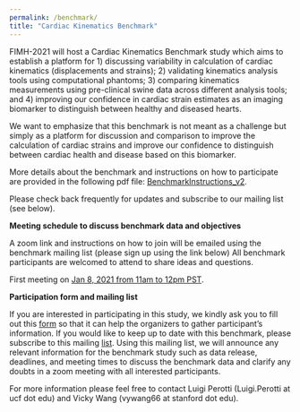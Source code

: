 ```yaml
---
permalink: /benchmark/
title: "Cardiac Kinematics Benchmark"
---
```


FIMH-2021 will host a Cardiac Kinematics Benchmark study which aims to establish a platform for 1) discussing variability in calculation of cardiac kinematics (displacements and strains); 2) validating kinematics analysis tools using computational phantoms; 3) comparing kinematics measurements using pre-clinical swine data across different analysis tools; and 4) improving our confidence in cardiac strain estimates as an imaging biomarker to distinguish between healthy and diseased hearts. 

We want to emphasize that this benchmark is not meant as a challenge but simply as a platform for discussion and comparison to improve the calculation of cardiac strains and improve our confidence to distinguish between cardiac health and disease based on this biomarker.

More details about the benchmark and instructions on how to participate are provided in the following pdf file:
<a href="../../assets/FIMH2021_Benchmark_v2.pdf" download="FIMH2021_Benchmark_v2">BenchmarkInstructions_v2</a>. 

Please check back frequently for updates and subscribe to our mailing list (see below).

**Meeting schedule to discuss benchmark data and objectives**

A zoom link and instructions on how to join will be emailed using the benchmark mailing list (please sign up using the link below) All benchmark participants are welcomed to attend to share ideas and questions.

First meeting on <ins>Jan 8, 2021 from 11am to 12pm PST</ins>.



**Participation form and mailing list**

If you are interested in participating in this study, we kindly ask you to fill out this [form](https://forms.gle/3BbhNuiwRfALV4xy6) so that it can help the organizers to gather participant’s information. If you would like to keep up to date with this benchmark, please subscribe to this mailing [list](https://mailman.stanford.edu/mailman/listinfo/fimh-kinematics-benchmark-2021). Using this mailing list, we will announce any relevant information for the benchmark study such as data release, deadlines, and meeting times to discuss the benchmark data and clarify any doubts in a zoom meeting with all interested participants. 


For more information please feel free to contact Luigi Perotti (Luigi.Perotti at ucf dot edu) and Vicky Wang (vywang66 at stanford dot edu).

<!--- We hope that this benchmark study will provide:
1. Insights on the variability of cardiac strain values reported in the literature for healthy volunteers and patients with cardiomyopathies.
2. A platform to discuss different approaches and highlight their advantages with respect to one another. -->

<!--- **Motivation** 
Cardiac strains can be used as an imaging biomarker to characterize cardiac function in health and disease. However, a large range of cardiac strains is 
reported in the literature, even for healthy volunteers. Several factors could contribute to this large spread, among which the processing methods
adopted to compute cardiac strains from acquired displacements and, if available, microstructural data play an important role. As acquired displacement imaging data are inherently noisy, different processing methods may amplify or reduce the experimental error as well as introduce a bias in the computed strains. 
In order to improve our confidence in using cardiac strains as biomarkers for cardiac function and dysfunction and compare strains reported in different studies, 
it is necessary to evaluate the variability introduced by different processing methods. To this end, the goal of this benchmark study is to characterize cardiac strains variation due to different processing methods and pipelines. -->


<!--- **Benchmark Approach**
To achieve this goal, we propose to analyze three sets of cine DENSE (Displacement Encoding with Stimulated Echoes) data, from which cardiac strains are computed and compared across participants. Cine-DENSE MRI encodes myocardial tissue displacement as the phase of the MR signal at the voxel level, thus it could potentially be the optimal displacement imaging method. -->

<!--- **Input data**
We will use three datasets: 
1. Synthetic cine DENSE images generated from a computational cylindrical phantom in which displacements are analytically defined and exact analytical strains are also known.
2. Midventricular cine DENSE images and cDTI (cardiac diffusion tensor imaging) data for N=2 healthy swine subjects.
3. Midventricular cine DENSE images and cDTI data for N=2 swine subjects with an infarct.
Incorporating cDTI data to compute myofiber strains is optional. -->


<!--- **Output data**
Each participant can use their preferred analysis tool to analyze the data listed above. Strain results will then be collected and summarized by the benchmark organizers. 
A detailed description of the data and the quantities to be reported can be found here. -->


<!---  **Dissemination of the Cardiac Kinematics Benchmark study**
The organizers of the benchmark study have been in contact with two journals -- Frontiers in Physiology (open access) or Philosophical Transactions A (open access available) -- regarding setting up a special issue on this benchmark study. The exact journal for a special issue is to be determined and highly dependent on interest from the participants. <!--- Our goal is to give each participant, the option to submit their analysis tool (if not already published) and benchmark study results as a full-length journal article in a journal special issue. -->




